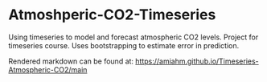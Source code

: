 # Atmoshperic-CO2-Timeseries
Using timeseries to model and forecast atmospheric CO2 levels. Project for timeseries course. Uses bootstrapping to estimate error in prediction. 

Rendered markdown can be found at:
https://amiahm.github.io/Timeseries-Atmospheric-CO2/main
